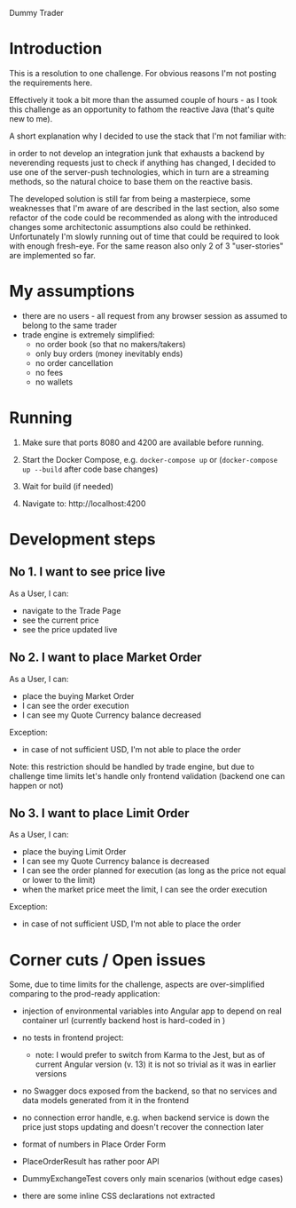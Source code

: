 Dummy Trader

# Introduction

This is a resolution to one challenge. For obvious reasons I'm not posting the requirements here.



Effectively it took a bit more than the assumed couple of hours - 
as I took this challenge as an opportunity to fathom the reactive Java (that's quite new to me).


A short explanation why I decided to use the stack that I'm not familiar with:

in order to not develop an integration junk that exhausts a backend by neverending requests just to check if anything has changed,
I decided to use one of the server-push technologies, which in turn are a streaming methods,
so the natural choice to base them on the reactive basis.

The developed solution is still far from being a masterpiece,
some weaknesses that I'm aware of are described in the last section,
also some refactor of the code could be recommended
as along with the introduced changes some architectonic assumptions
also could be rethinked. Unfortunately I'm slowly 
running out of time that could be required to look with enough fresh-eye. 
For the same reason also only 2 of 3 "user-stories" are implemented so far. 


# My assumptions

- there are no users - all request from any browser session as assumed to belong to the same trader
- trade engine is extremely simplified: 
  - no order book (so that no makers/takers) 
  - only buy orders (money inevitably ends)
  - no order cancellation
  - no fees
  - no wallets


# Running 

1. Make sure that ports 8080 and 4200 are available before running.

2. Start the Docker Compose, e.g. `docker-compose up` or (`docker-compose up --build` after code base changes)

3. Wait for build (if needed)

4. Navigate to: http://localhost:4200


 

# Development steps


## No 1. I want to see price live

As a User, I can:
- navigate to the Trade Page
- see the current price
- see the price updated live


## No 2. I want to place Market Order

As a User, I can:
- place the buying Market Order
- I can see the order execution
- I can see my Quote Currency balance decreased

Exception:
- in case of not sufficient USD, I'm not able to place the order

Note: this restriction should be handled by trade engine, but due to challenge time limits let's handle only frontend validation (backend one can happen or not)


## No 3. I want to place Limit Order

As a User, I can:
- place the buying Limit Order
- I can see my Quote Currency balance is decreased
- I can see the order planned for execution (as long as the price not equal or lower to the limit)
- when the market price meet the limit, I can see the order execution

Exception:
- in case of not sufficient USD, I'm not able to place the order


# Corner cuts /  Open issues

Some, due to time limits for the challenge, aspects are over-simplified comparing to the prod-ready application:

- injection of environmental variables into Angular app to depend on real container url (currently backend host is hard-coded in )

- no tests in frontend project:

  - note: I would prefer to switch from Karma to the Jest, but as of current Angular version (v. 13) it is not so trivial as it was in earlier versions

- no Swagger docs exposed from the backend, so that no services and data models generated from it in the frontend

- no connection error handle, e.g. when backend service is down the price just stops updating and doesn't recover the connection later

- format of numbers in Place Order Form

- PlaceOrderResult has rather poor API

- DummyExchangeTest covers only main scenarios (without edge cases)

- there are some inline CSS declarations not extracted
